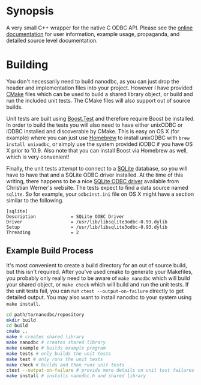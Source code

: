 # Synopsis

A very small C++ wrapper for the native C ODBC API. Please see the [online documentation](http://lexicalunit.github.com/nanodbc/) for user information, example usage, propaganda, and detailed source level documentation.

# Building

You don't necessarily need to build nanodbc, as you can just drop the header and implementation files into your project. However I have provided [CMake](www.cmake.org/) files which can be used to build a shared library object, or build and run the included unit tests. The CMake files will also support out of source builds.

Unit tests are built using [Boost.Test](www.boost.org/doc/libs/release/libs/test/) and therefore require Boost be installed. In order to build the tests you will also need to have either unixODBC or iODBC installed and discoverable by CMake. This is easy on OS X (for example) where you can just use [Homebrew](brew.sh/‎) to install unixODBC with ```brew install unixodbc```, or simply use the system provided iODBC if you have OS X prior to 10.9. Also note that you can install Boost via Homebrew as well, which is very convenient!

Finally, the unit tests attempt to connect to a [SQLite](www.sqlite.org/‎) database, so you will have to have that and a SQLite ODBC driver installed. At the time of this writing, there happens to be a nice [SQLite ODBC driver](http://www.ch-werner.de/sqliteodbc/) available from Christian Werner's website. The tests expect to find a data source named ```sqlite```. So for example, your ```odbcinst.ini``` file on OS X might have a section similar to the following.

```
[sqlite]
Description             = SQLite ODBC Driver
Driver                  = /usr/lib/libsqlite3odbc-0.93.dylib
Setup                   = /usr/lib/libsqlite3odbc-0.93.dylib
Threading               = 2
```	

## Example Build Process

It's most convenient to create a build directory for an out of source build, but this isn't required. After you've used cmake to generate your Makefiles, you probably only really need to be aware of ```make nanodbc``` which will build your shared object, or ```make check``` which will build and run the unit tests. If the unit tests fail, you can run ```ctest --output-on-failure``` directly to get detailed output. You may also want to install nanodbc to your system using ```make install```.

```bash
cd path/to/nanodbc/repository
mkdir build
cd build
cmake ..
make # creates shared library
make nanodbc # creates shared library
make example # builds example program
make tests # only builds the unit tests
make test # only runs the unit tests
make check # builds and then runs unit tests
ctest --output-on-failure # provide more details on unit test failures
make install # installs nanodbc.h and shared library
```
